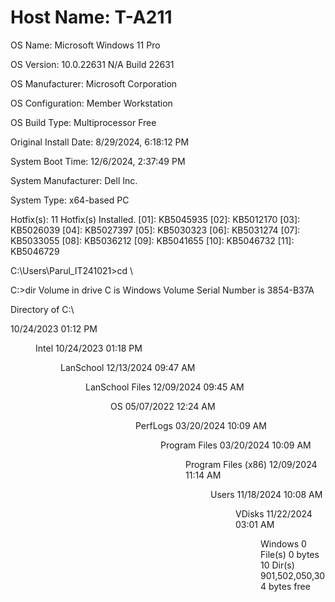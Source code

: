 # Host Name: T-A211

OS Name:                   Microsoft Windows 11 Pro

OS Version:                10.0.22631 N/A Build 22631

OS Manufacturer:           Microsoft Corporation

OS Configuration:          Member Workstation

OS Build Type:             Multiprocessor Free

Original Install Date:     8/29/2024, 6:18:12 PM

System Boot Time:          12/6/2024, 2:37:49 PM

System Manufacturer:       Dell Inc.


System Type:               x64-based PC

Hotfix(s):                 11 Hotfix(s) Installed.
                           [01]: KB5045935
                           [02]: KB5012170
                           [03]: KB5026039
                           [04]: KB5027397
                           [05]: KB5030323
                           [06]: KB5031274
                           [07]: KB5033055
                           [08]: KB5036212
                           [09]: KB5041655
                           [10]: KB5046732
                           [11]: KB5046729

C:\Users\Parul_IT241021>cd \

C:\>dir
 Volume in drive C is Windows
 Volume Serial Number is 3854-B37A

 Directory of C:\

10/24/2023  01:12 PM    <DIR>          Intel
10/24/2023  01:18 PM    <DIR>          LanSchool
12/13/2024  09:47 AM    <DIR>          LanSchool Files
12/09/2024  09:45 AM    <DIR>          OS
05/07/2022  12:24 AM    <DIR>          PerfLogs
03/20/2024  10:09 AM    <DIR>          Program Files
03/20/2024  10:09 AM    <DIR>          Program Files (x86)
12/09/2024  11:14 AM    <DIR>          Users
11/18/2024  10:08 AM    <DIR>          VDisks
11/22/2024  03:01 AM    <DIR>          Windows
               0 File(s)              0 bytes
              10 Dir(s)  901,502,050,304 bytes free                           
